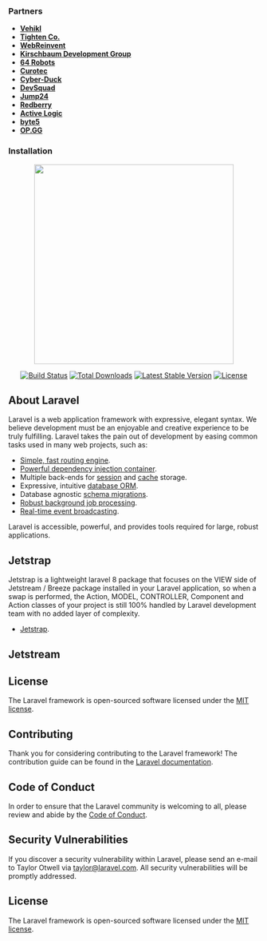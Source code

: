 
### Partners

- **[Vehikl](https://vehikl.com/)**
- **[Tighten Co.](https://tighten.co)**
- **[WebReinvent](https://webreinvent.com/)**
- **[Kirschbaum Development Group](https://kirschbaumdevelopment.com)**
- **[64 Robots](https://64robots.com)**
- **[Curotec](https://www.curotec.com/services/technologies/laravel/)**
- **[Cyber-Duck](https://cyber-duck.co.uk)**
- **[DevSquad](https://devsquad.com/hire-laravel-developers)**
- **[Jump24](https://jump24.co.uk)**
- **[Redberry](https://redberry.international/laravel/)**
- **[Active Logic](https://activelogic.com)**
- **[byte5](https://byte5.de)**
- **[OP.GG](https://op.gg)**

### Installation

<p align="center"><a href="https://laravel.com" target="_blank"><img src="https://raw.githubusercontent.com/laravel/art/master/logo-lockup/5%20SVG/2%20CMYK/1%20Full%20Color/laravel-logolockup-cmyk-red.svg" width="400"></a></p> 
  
 <p align="center"> 
 <a href="https://travis-ci.org/laravel/framework"><img src="https://travis-ci.org/laravel/framework.svg" alt="Build Status"></a> 
 <a href="https://packagist.org/packages/laravel/framework"><img src="https://img.shields.io/packagist/dt/laravel/framework" alt="Total Downloads"></a> 
 <a href="https://packagist.org/packages/laravel/framework"><img src="https://img.shields.io/packagist/v/laravel/framework" alt="Latest Stable Version"></a> 
 <a href="https://packagist.org/packages/laravel/framework"><img src="https://img.shields.io/packagist/l/laravel/framework" alt="License"></a> 
 </p> 
  
 ## About Laravel 
  
 Laravel is a web application framework with expressive, elegant syntax. We believe development must be an enjoyable and creative experience to be truly fulfilling. Laravel takes the pain out of development by easing common tasks used in many web projects, such as: 
  
 -   [Simple, fast routing engine](https://laravel.com/docs/routing). 
 -   [Powerful dependency injection container](https://laravel.com/docs/container). 
 -   Multiple back-ends for [session](https://laravel.com/docs/session) and [cache](https://laravel.com/docs/cache) storage. 
 -   Expressive, intuitive [database ORM](https://laravel.com/docs/eloquent). 
 -   Database agnostic [schema migrations](https://laravel.com/docs/migrations). 
 -   [Robust background job processing](https://laravel.com/docs/queues). 
 -   [Real-time event broadcasting](https://laravel.com/docs/broadcasting). 
  
 Laravel is accessible, powerful, and provides tools required for large, robust applications. 
  
 ## Jetstrap 
  
 Jetstrap is a lightweight laravel 8 package that focuses on the VIEW side of Jetstream / Breeze package installed in your Laravel application, so when a swap is performed, the Action, MODEL, CONTROLLER, Component and Action classes of your project is still 100% handled by Laravel development team with no added layer of complexity. 
  
 -   [Jetstrap](https://github.com/nascent-africa/jetstrap). 
  
 ## Jetstream 
  
 ## License 
  
 The Laravel framework is open-sourced software licensed under the [MIT license](https://opensource.org/licenses/MIT).


## Contributing

Thank you for considering contributing to the Laravel framework! The contribution guide can be found in the [Laravel documentation](https://laravel.com/docs/contributions).

## Code of Conduct

In order to ensure that the Laravel community is welcoming to all, please review and abide by the [Code of Conduct](https://laravel.com/docs/contributions#code-of-conduct).

## Security Vulnerabilities

If you discover a security vulnerability within Laravel, please send an e-mail to Taylor Otwell via [taylor@laravel.com](mailto:taylor@laravel.com). All security vulnerabilities will be promptly addressed.

## License

The Laravel framework is open-sourced software licensed under the [MIT license](https://opensource.org/licenses/MIT).
